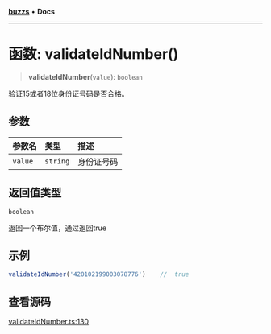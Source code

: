 [**buzzs**](../README.md) • **Docs**

***

# 函数: validateIdNumber()

> **validateIdNumber**(`value`): `boolean`

验证15或者18位身份证号码是否合格。

## 参数

| 参数名 | 类型 | 描述 |
| :------ | :------ | :------ |
| `value` | `string` | 身份证号码 |

## 返回值类型

`boolean`

返回一个布尔值，通过返回true

## 示例

```ts
validateIdNumber('420102199003078776')    //  true
```

## 查看源码

[validateIdNumber.ts:130](https://github.com/Leexiaop/buzz/blob/acf844bf5537db8b279ad84aab6a4d7f9aa4b0df/src/validateIdNumber.ts#L130)
